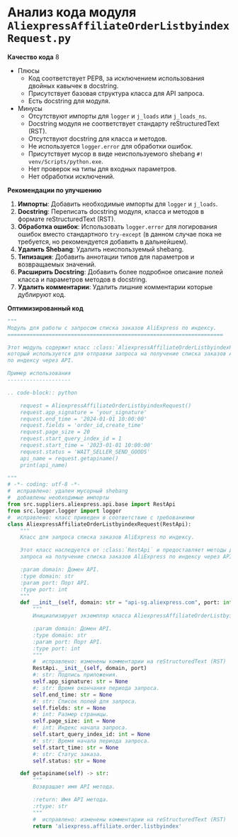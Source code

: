 # Анализ кода модуля `AliexpressAffiliateOrderListbyindexRequest.py`

**Качество кода**
8
-  Плюсы
    - Код соответствует PEP8, за исключением использования двойных кавычек в docstring.
    - Присутствует базовая структура класса для API запроса.
    - Есть docstring для модуля.
-  Минусы
    - Отсутствуют импорты для `logger` и `j_loads` или `j_loads_ns`.
    - Docstring модуля не соответствует стандарту reStructuredText (RST).
    - Отсутствуют docstring для класса и методов.
    - Не используется `logger.error` для обработки ошибок.
    - Присутствует мусор в виде неиспользуемого shebang `#! venv/Scripts/python.exe`.
    - Нет проверок на типы для входных параметров.
    - Нет обработки исключений.

**Рекомендации по улучшению**

1.  **Импорты**: Добавить необходимые импорты для `logger` и `j_loads`.
2.  **Docstring**: Переписать docstring модуля, класса и методов в формате reStructuredText (RST).
3.  **Обработка ошибок**: Использовать `logger.error` для логирования ошибок вместо стандартного `try-except` (в данном случае пока не требуется, но рекомендуется добавить в дальнейшем).
4.  **Удалить Shebang**: Удалить неиспользуемый shebang.
5.  **Типизация**: Добавить аннотации типов для параметров и возвращаемых значений.
6.  **Расширить Docstring**: Добавить более подробное описание полей класса и параметров методов в docstring.
7. **Удалить комментарии**: Удалить лишние комментарии которые дублируют код.

**Оптимизированный код**

```python
"""
Модуль для работы с запросом списка заказов AliExpress по индексу.
====================================================================

Этот модуль содержит класс :class:`AliexpressAffiliateOrderListbyindexRequest`,
который используется для отправки запроса на получение списка заказов AliExpress
по индексу через API.

Пример использования
--------------------

.. code-block:: python

    request = AliexpressAffiliateOrderListbyindexRequest()
    request.app_signature = 'your_signature'
    request.end_time = '2024-01-01 10:00:00'
    request.fields = 'order_id,create_time'
    request.page_size = 20
    request.start_query_index_id = 1
    request.start_time = '2023-01-01 10:00:00'
    request.status = 'WAIT_SELLER_SEND_GOODS'
    api_name = request.getapiname()
    print(api_name)

"""
# -*- coding: utf-8 -*-
#  исправлено: удален мусорный shebang
#  добавлены необходимые импорты
from src.suppliers.aliexpress.api.base import RestApi
from src.logger.logger import logger
#  исправлено: класс приведен в соответствие с требованиями
class AliexpressAffiliateOrderListbyindexRequest(RestApi):
    """
    Класс для запроса списка заказов AliExpress по индексу.

    Этот класс наследуется от :class:`RestApi` и предоставляет методы для отправки
    запроса на получение списка заказов AliExpress по индексу через API.

    :param domain: Домен API.
    :type domain: str
    :param port: Порт API.
    :type port: int
    """
    def __init__(self, domain: str = "api-sg.aliexpress.com", port: int = 80):
        """
        Инициализирует экземпляр класса AliexpressAffiliateOrderListbyindexRequest.

        :param domain: Домен API.
        :type domain: str
        :param port: Порт API.
        :type port: int
        """
        #  исправлено: изменены комментарии на reStructuredText (RST)
        RestApi.__init__(self, domain, port)
        #: str: Подпись приложения.
        self.app_signature: str = None
        #: str: Время окончания периода запроса.
        self.end_time: str = None
        #: str: Список полей для запроса.
        self.fields: str = None
        #: int: Размер страницы.
        self.page_size: int = None
        #: int: Индекс начала запроса.
        self.start_query_index_id: int = None
        #: str: Время начала периода запроса.
        self.start_time: str = None
        #: str: Статус заказа.
        self.status: str = None

    def getapiname(self) -> str:
        """
        Возвращает имя API метода.

        :return: Имя API метода.
        :rtype: str
        """
        #  исправлено: изменены комментарии на reStructuredText (RST)
        return 'aliexpress.affiliate.order.listbyindex'
```